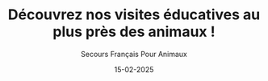 ---
title: "Découvrez nos visites éducatives au plus près des animaux !"
slug: "visites-educatives"
date: "15-02-2025"
author: "Secours Français Pour Animaux"
image: "/visites_2.webp"
text1: |
  Dès le début du mois de mars, si les conditions météorologiques le permettent, nous aurons le plaisir d'ouvrir nos portes pour des visites éducatives uniques. Une expérience immersive qui vous permettra de découvrir des animaux fascinants et d'en apprendre davantage sur leur histoire et leur mode de vie.
text2: |
  Une expérience enrichissante pour toute la famille. 
  Venez partager un moment de détente et de découverte en famille ou entre amis ! Accompagnés de notre animateur passionné, vous pourrez observer des espèces surprenantes, dont certaines que vous n'avez probablement jamais croisées auparavant. Il vous présentera chaque animal et vous racontera son histoire depuis son arrivée parmi nous.
text3: |
  Informations pratiques.
  Les visites sont disponibles uniquement sur rendez-vous les mercredis et dimanches après-midi. Pensez à planifier votre visite à l'avance pour garantir votre place !
text4: |
  Tarifs :  
  - Visite auprès des animaux : 10€
  - Visite + Atelier créatif + Collation : 15€
text5: |
  Pour réserver, contactez-nous au 06.69.97.76.41.
  Ne manquez pas cette opportunité de vivre un moment unique au plus près des animaux !
text6: |
  
---